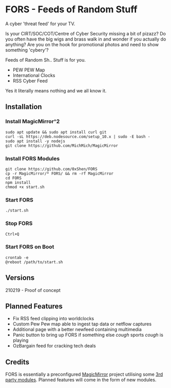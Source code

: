 # FORS - Feeds of Random Stuff
A cyber 'threat feed' for your TV.

Is your CIRT/SOC/COT/Centre of Cyber Security missing a bit of pizazz? 
Do you often have the big wigs and brass walk in and wonder if you actually do anything? 
Are you on the hook for promotional photos and need to show something 'cybery'?

Feeds of Random Sh.. Stuff is for you. 
* PEW PEW Map
* International Clocks
* RSS Cyber Feed

Yes it literally means nothing and we all know it.

## Installation
### Install MagicMirror^2
```
sudo apt update && sudo apt install curl git
curl -sL https://deb.nodesource.com/setup_10.x | sudo -E bash -
sudo apt install -y nodejs
git clone https://github.com/MichMich/MagicMirror
```

### Install FORS Modules
```
git clone https://github.com/0xShen/FORS
cp -r MagicMirror/* FORS/ && rm -rf MagicMirror
cd FORS
npm install
chmod +x start.sh
```

### Start FORS
```
./start.sh
```

### Stop FORS
```
Ctrl+Q
```

### Start FORS on Boot
```
crontab -e
@reboot /path/to/start.sh
```

## Versions
210219 - Proof of concept

## Planned Features
* Fix RSS feed clipping into worldclocks
* Custom Pew Pew map able to ingest tap data or netflow captures
* Additional page with a better newfeed containing multimedia
* Panic button to bring up FORS if something else *cough* sports *cough* is playing
* OzBargain feed for cracking tech deals

## Credits 
FORS is essentially a preconfigured [MagicMirror](https://magicmirror.builders/) project utilising some [3rd party modules](https://github.com/MichMich/MagicMirror/wiki/3rd-Party-Modules). Planned features will come in the form of new modules.
